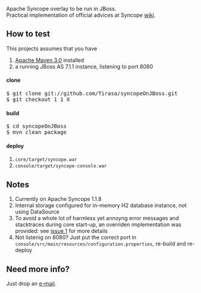 Apache Syncope overlay to be run in JBoss.<br/>
Practical implementation of official advices at Syncope [wiki](https://cwiki.apache.org/confluence/display/SYNCOPE/Run+Syncope+in+real+environments).

## How to test ##

This projects assumes that you have
 1. [Apache Maven 3.0](http://maven.apache.org) installed
 1. a running JBoss AS 7.1.1 instance, listening to port 8080

#### clone ####

<pre>
$ git clone git://github.com/Tirasa/syncopeOnJBoss.git
$ git checkout 1_1_X
</pre>

#### build ####

<pre>
$ cd syncopeOnJBoss
$ mvn clean package
</pre>

#### deploy ####

 1. <code>core/target/syncope.war</code>
 1. <code>console/target/syncope-console.war</code>

## Notes ##
 1. Currently on Apache Syncope 1.1.8
 1. Internal storage configured for in-memory H2 database instance, not using DataSource
 1. To avoid a whole lot of harmless yet annoyng error messages and stacktraces during core start-up, an overriden implementation was provided: see [issue 1](https://github.com/Tirasa/syncopeOnJBoss/issues/1) for more details
 1. Not listenig on 8080? Just put the correct port in <code>console/src/main/resources/configuration.properties</code>, re-build and re-deploy

## Need more info? ##
Just drop an [e-mail](mailto:syncope@tirasa.net).
